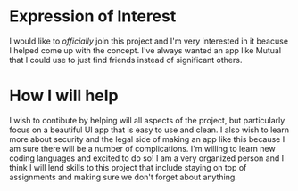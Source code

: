 # Expression of Interest
I would like to *officially* join this project and I'm very interested in it beacuse I helped come up with the concept. I've always wanted an app like Mutual that I could use to just find friends instead of significant others. 
# How I will help
I wish to contibute by helping will all aspects of the project, but particularly focus on a beautiful UI app that is easy to use and clean. I also wish to learn more about security and the legal side of making an app like this because I am sure there will be a number of complications. I'm willing to learn new coding languages and excited to do so! I am a very organized person and I think I will lend skills to this project that include staying on top of assignments and making sure we don't forget about anything. 
